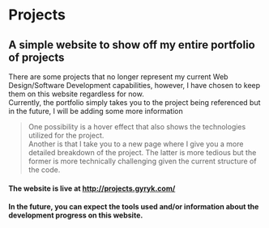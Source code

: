 # Projects
## A simple website to show off my entire portfolio of projects

There are some projects that no longer represent my current Web Design/Software Development capabilities, however, I have chosen to keep them on this website regardless for now.
<br>
Currently, the portfolio simply takes you to the project being referenced but in the future, I will be adding some more information <br>
>  One possibility is a hover effect that also shows the technologies utilized for the project. <br>
> Another is that I take you to a new page where I give you a more detailed breakdown of the project. The latter is more tedious but the former is more technically challenging given the current structure of the code.

#### The website is live at http://projects.gyryk.com/

#### In the future, you can expect the tools used and/or information about the development progress on this website.

